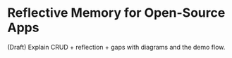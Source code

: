 # Reflective Memory for Open-Source Apps

(Draft) Explain CRUD + reflection + gaps with diagrams and the demo flow.
